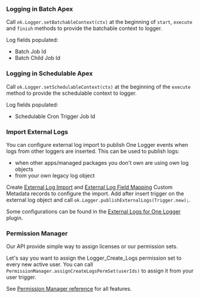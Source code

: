 ### Logging in Batch Apex

Call `ok.Logger.setBatchableContext(ctx)` at the beginning of `start`, `execute`
and `finish` methods to provide the batchable context to logger.

Log fields populated:

-   Batch Job Id
-   Batch Child Job Id

### Logging in Schedulable Apex

Call `ok.Logger.setSchedulableContext(ctx)` at the beginning of the `execute`
method to provide the schedulable context to logger.

Log fields populated:

-   Schedulable Cron Trigger Job Id

### Import External Logs

You can configure external log import to publish One Logger events when logs
from other loggers are inserted. This can be used to publish logs:

-   when other apps/managed packages you don't own are using own log objects
-   from your own legacy log object

Create
[External Log Import](https://kratapps.com/one-logger/latest/reference/ok__External_Log_Import__mdt)
and
[External Log Field Mapping](https://kratapps.com/one-logger/latest/reference/ok__External_Log_Field_Mapping__mdt)
Custom Metadata records to configure the import. Add after insert trigger on the
external log object and call `ok.Logger.publishExternalLogs(Trigger.new);`.

Some configurations can be found in the
[External Logs for One Logger](https://kratapps.com/one-logger/plugins/external-logs-for-one-logger/)
plugin.

### Permission Manager

Our API provide simple way to assign licenses or our permission sets.

Let's say you want to assign the Logger_Create_Logs permission set to every new
active user. You can call `PermissionManager.assignCreateLogsPermSet(userIds)`
to assign it from your user trigger.

See
[Permission Manager reference](https://kratapps.com/one-logger/latest/reference/PermissionManager.cls)
for all features.
